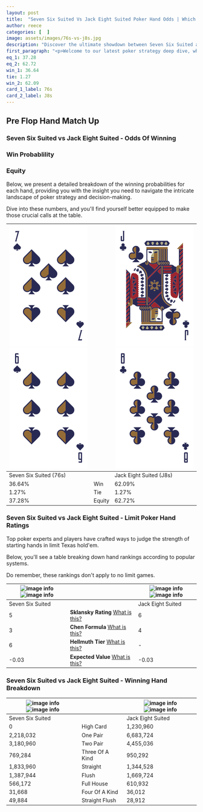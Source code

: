 ```yaml
---
layout: post
title:  "Seven Six Suited Vs Jack Eight Suited Poker Hand Odds | Which Is The Better Hand In Poker? A Complete Guide"
author: reece
categories: [  ]
image: assets/images/76s-vs-j8s.jpg
description: "Discover the ultimate showdown between Seven Six Suited and Jack Eight Suited in poker! Uncover the odds, strategies, and scenarios where one hand triumphs over the other. Get ready to up your poker game with this thrilling analysis."
first_paragraph: "<p>Welcome to our latest poker strategy deep dive, where we're pitting two distinct hands against each other in a high-stakes showdown: Seven Six Suited vs Jack Eight Suited.</p><p>In the dynamic world of poker, every decision counts, and knowing which hand holds the upper hand is key to your success at the table.</p><p>In this article, we'll dissect these two hands, explore the scenarios where one dominates the other, and equip you with the knowledge to make strategic choices that can tip the odds in your favor.</p><p>Get ready to unravel the intriguing dynamics of these poker hands and elevate your game to new heights.</p>"
eq_1: 37.28
eq_2: 62.72
win_1: 36.64
tie: 1.27
win_2: 62.09
card_1_label: 76s
card_2_label: J8s
---
```




[comment]: # (sp0)

## Pre Flop Hand Match Up

<div class="table hand-ratings" markdown="1"> 



### Seven Six Suited vs Jack Eight Suited - Odds Of Winning


  
<div class="row graphs"> 
<div class="col-lg-6">
    <h3>Win Probablility</h3>
    <canvas id="WinChart"></canvas>
</div>
<div class="col-lg-6">
    <h3>Equity</h3>
    <canvas id="EquityChart"></canvas>
</div>
</div>

  Below, we present a detailed breakdown of the winning probabilities for each hand, providing you with the insight you need to navigate the intricate landscape of poker strategy and decision-making. 

Dive into these numbers, and you'll find yourself better equipped to make those crucial calls at the table.


    
| ![image info](assets/images/hand1/7.png) ![image info](assets/images/hand1/6.png) |  | ![image info](assets/images/hand2/j.png) ![image info](assets/images/hand2/8.png) |
| -------- | -------- | -------- |
| Seven Six Suited (76s) |  | Jack Eight Suited (J8s) |
| 36.64% | Win | 62.09% |
| 1.27% | Tie | 1.27% |
| 37.28% | Equity | 62.72% |




[comment]: # (sp1)



### Seven Six Suited vs Jack Eight Suited - Limit Poker Hand Ratings

Top poker experts and players have crafted ways to judge the strength of starting hands in limit Texas hold'em. 

Below, you'll see a table breaking down hand rankings according to popular systems. 

Do remember, these rankings don't apply to no limit games.


    
| ![image info](https://www.riverpairs.com/assets/images/hand1/7.png) ![image info](https://www.riverpairs.com/assets/images/hand1/6.png) |  | ![image info](https://www.riverpairs.com/assets/images/hand2/j.png) ![image info](https://www.riverpairs.com/assets/images/hand2/8.png) |
| -------- | -------- | -------- |
| Seven Six Suited |  | Jack Eight Suited |
| 5 | **Sklansky Rating** [What is this?](/sklansky-rating-explained) | 6 |
| 3 | **Chen Formula** [What is this?](/chen-formula-explained) | 4 |
| 6 | **Hellmuth Tier** [What is this?](/Hellmuth-tier-explained) | - |
| -0.03 | **Expected Value** [What is this?](/expected-value-explained) | -0.03 |




[comment]: # (sp2)



### Seven Six Suited vs Jack Eight Suited - Winning Hand Breakdown


    
| ![image info](https://www.riverpairs.com/assets/images/hand1/7.png) ![image info](https://www.riverpairs.com/assets/images/hand1/6.png) |  | ![image info](https://www.riverpairs.com/assets/images/hand2/j.png) ![image info](https://www.riverpairs.com/assets/images/hand2/8.png) |
| -------- | -------- | -------- |
| Seven Six Suited |  | Jack Eight Suited |
| 0 | High Card | 1,230,960 |
| 2,218,032 | One Pair | 6,683,724 |
| 3,180,960 | Two Pair | 4,455,036 |
| 769,284 | Three Of A Kind | 950,292 |
| 1,833,960 | Straight | 1,344,528 |
| 1,387,944 | Flush | 1,669,724 |
| 566,172 | Full House | 610,932 |
| 31,668 | Four Of A Kind | 36,012 |
| 49,884 | Straight Flush | 28,912 |




[comment]: # (sp3)



</div>

[comment]: # (sp4)



[comment]: # (sp5)


